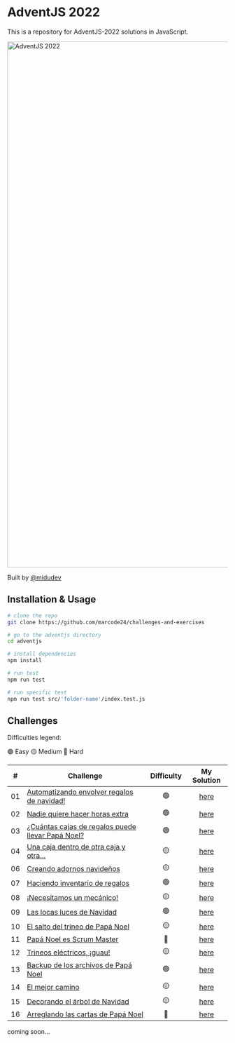 # AdventJS 2022

This is a repository for AdventJS-2022 solutions in JavaScript.

<img alt="AdventJS 2022" src="https://res.cloudinary.com/dfeujtobk/image/upload/v1671158324/Challenges/adventjs-2022_ek7lhr.png" width="1200" />

Built by [@midudev](https://twitter.com/midudev)

## Installation & Usage

```bash
# clone the repo
git clone https://github.com/marcode24/challenges-and-exercises

# go to the adventjs directory
cd adventjs

# install dependencies
npm install

# run test
npm run test

# run specific test
npm run test src/'folder-name'/index.test.js
```

## Challenges

Difficulties legend:

🟢 Easy 🟡 Medium 🔴 Hard

|  #  | Challenge                                                                                   | Difficulty |                                                   My Solution                                                    |
| :-: | ------------------------------------------------------------------------------------------- | :--------: | :--------------------------------------------------------------------------------------------------------------: |
| 01  | [Automatizando envolver regalos de navidad!](https://adventjs.dev/challenges/2022/1)        |     🟢     |    [here](https://github.com/marcode24/challenges-and-exercises/tree/main/adventjs/src/01-regalos-de-navidad)    |
| 02  | [Nadie quiere hacer horas extra](https://adventjs.dev/challenges/2022/2)                    |     🟢     |       [here](https://github.com/marcode24/challenges-and-exercises/tree/main/adventjs/src/02-horas-extra)        |
| 03  | [¿Cuántas cajas de regalos puede llevar Papá Noel?](https://adventjs.dev/challenges/2022/3) |     🟢     |     [here](https://github.com/marcode24/challenges-and-exercises/tree/main/adventjs/src/03-cajas-de-regalo)      |
| 04  | [Una caja dentro de otra caja y otra...](https://adventjs.dev/challenges/2022/4)            |     🟡     | [here](https://github.com/marcode24/challenges-and-exercises/tree/main/adventjs/src/04-caja-dentro-de-otra-caja) |
| 06  | [Creando adornos navideños](https://adventjs.dev/challenges/2022/6)                         |     🟡     |    [here](https://github.com/marcode24/challenges-and-exercises/tree/main/adventjs/src/06-adornos-navideños)     |
| 07  | [Haciendo inventario de regalos](https://adventjs.dev/challenges/2022/7)                    |     🟢     |  [here](https://github.com/marcode24/challenges-and-exercises/tree/main/adventjs/src/07-inventarios-de-regalos)  |
| 08  | [¡Necesitamos un mecánico!](https://adventjs.dev/challenges/2022/8)                         |     🟡     |         [here](https://github.com/marcode24/challenges-and-exercises/tree/main/adventjs/src/08-mecanico)         |
| 09  | [Las locas luces de Navidad](https://adventjs.dev/challenges/2022/9)                        |     🟢     |       [here](https://github.com/marcode24/challenges-and-exercises/tree/main/adventjs/src/09-locas-luces)        |
| 10  | [El salto del trineo de Papá Noel](https://adventjs.dev/challenges/2022/10)                 |     🟡     |     [here](https://github.com/marcode24/challenges-and-exercises/tree/main/adventjs/src/10-salto-del-trineo)     |
| 11  | [Papá Noel es Scrum Master](https://adventjs.dev/challenges/2022/11)                        |     🔴     |     [here](https://github.com/marcode24/challenges-and-exercises/tree/main/adventjs/src/11-es-scrum-master)      |
| 12  | [Trineos eléctricos, ¡guau!](https://adventjs.dev/challenges/2022/12)                       |     🟡     |    [here](https://github.com/marcode24/challenges-and-exercises/tree/main/adventjs/src/12-trineos-electricos)    |
| 13  | [Backup de los archivos de Papá Noel](https://adventjs.dev/challenges/2022/13)              |     🟢     |    [here](https://github.com/marcode24/challenges-and-exercises/tree/main/adventjs/src/13-backup-de-archivos)    |
| 14  | [El mejor camino](https://adventjs.dev/challenges/2022/14)                                  |     🟡     |       [here](https://github.com/marcode24/challenges-and-exercises/tree/main/adventjs/src/14-mejor-camino)       |
| 15  | [Decorando el árbol de Navidad](https://adventjs.dev/challenges/2022/15)                    |     🟡     |    [here](https://github.com/marcode24/challenges-and-exercises/tree/main/adventjs/src/15-decorando-el-arbol)    |
| 16  | [Arreglando las cartas de Papá Noel](https://adventjs.dev/challenges/2022/16)               |     🔴     |  [here](https://github.com/marcode24/challenges-and-exercises/tree/main/adventjs/src/16-arreglando-las-cartas)   |

coming soon...
